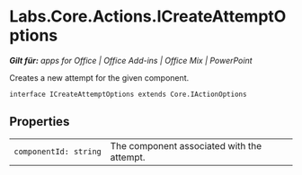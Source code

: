 
# Labs.Core.Actions.ICreateAttemptOptions

 _**Gilt für:** apps for Office | Office Add-ins | Office Mix | PowerPoint_

Creates a new attempt for the given component.

```
interface ICreateAttemptOptions extends Core.IActionOptions
```


## Properties


|||
|:-----|:-----|
| `componentId: string`|The component associated with the attempt.|
